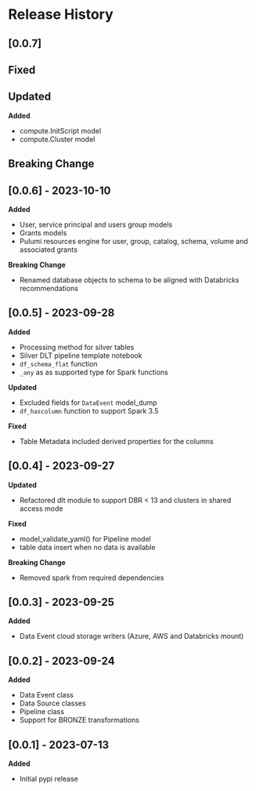 # Release History

## [0.0.7]
**Fixed**
- 

**Updated**
-

**Added**
- compute.InitScript model
- compute.Cluster model

**Breaking Change**
- 


## [0.0.6] - 2023-10-10
**Added**
- User, service principal and users group models
- Grants models
- Pulumi resources engine for user, group, catalog, schema, volume and associated grants

**Breaking Change**
- Renamed database objects to schema to be aligned with Databricks recommendations

## [0.0.5] - 2023-09-28
**Added**
- Processing method for silver tables
- Silver DLT pipeline template notebook
- `df_schema_flat` function
- `_any` as as supported type for Spark functions

**Updated**
- Excluded fields for `DataEvent` model_dump
- `df_hascolumn` function to support Spark 3.5

**Fixed**
- Table Metadata included derived properties for the columns

## [0.0.4] - 2023-09-27
**Updated**
- Refactored dlt module to support DBR < 13 and clusters in shared access mode

**Fixed**
- model_validate_yaml() for Pipeline model
- table data insert when no data is available

**Breaking Change**
- Removed spark from required dependencies

## [0.0.3] - 2023-09-25
**Added**
- Data Event cloud storage writers (Azure, AWS and Databricks mount)

## [0.0.2] - 2023-09-24
**Added**
- Data Event class
- Data Source classes
- Pipeline class
- Support for BRONZE transformations

## [0.0.1] - 2023-07-13
**Added**
- Initial pypi release
